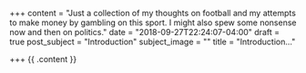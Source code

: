 +++
content = "Just a collection of my thoughts on football and my attempts to make money by gambling on this sport. I might also spew some nonsense now and then on politics."
date = "2018-09-27T22:24:07-04:00"
draft = true
post_subject = "Introduction"
subject_image = ""
title = "Introduction..."

+++
{{ .content }}